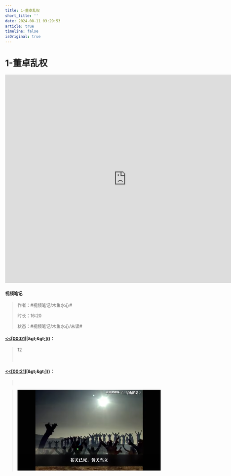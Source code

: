```yaml
---
title: 1-董卓乱权
short_title: ''
date: 2024-08-11 03:29:53
article: true
timeline: false
isOriginal: true
---
```



<!-- more -->


# 1-董卓乱权

<iframe sandbox="allow-top-navigation-by-user-activation allow-same-origin allow-forms allow-scripts allow-popups" src="https://player.bilibili.com/player.html?bvid=BV1hx411e7KP&amp;page=1&amp;high_quality=1&amp;as_wide=1&amp;allowfullscreen=true&amp;autoplay=0&amp;t=0" data-src="" border="0" frameborder="no" framespacing="0" allowfullscreen="true" style="height: 673px; width: 783px;"></iframe>

#### <span data-type="text" style="text-shadow: 1px 1px var(--b3-theme-surface-lighter), 2px 2px var(--b3-theme-surface-lighter), 3px 3px var(--b3-theme-surface-lighter), 4px 4px var(--b3-theme-surface-lighter);">视频笔记</span>

> 作者：#视频笔记/木鱼水心#​
>
> 时长：16:20
>
> 状态：#视频笔记/木鱼水心/未读#​

#### [&lt;&lt;]()​[[00:01]](## "https://player.bilibili.com/player.html?bvid=BV1hx411e7KP&page=1&high_quality=1&as_wide=1&allowfullscreen=true&autoplay=0&t=0")​[&gt;&gt;]()：

> 12
>
> ‍

#### [&lt;&lt;]()​[[00:21]](## "https://player.bilibili.com/player.html?bvid=BV1hx411e7KP&page=1&high_quality=1&as_wide=1&allowfullscreen=true&autoplay=0&t=0")​[&gt;&gt;]()：

> ‍

> ​![image](https://raw.githubusercontent.com/coriger/supr-blog/master/docs/images/screenshot-20241118171850-g8fafij.png)​
